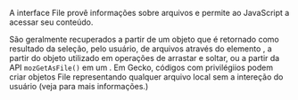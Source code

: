 A interface File provê informações sobre arquivos e permite ao JavaScript  a acessar seu conteúdo.

São geralmente recuperados a partir de um objeto  que é retornado como resultado da seleção, pelo usuário, de arquivos através do elemento , a partir do objeto  utilizado em operações de arrastar e soltar, ou a partir da API `mozGetAsFile()` em um . Em Gecko, códigos com privilégiios podem criar objetos File representando qualquer arquivo local sem a intereção do usuário (veja  para mais informações.)